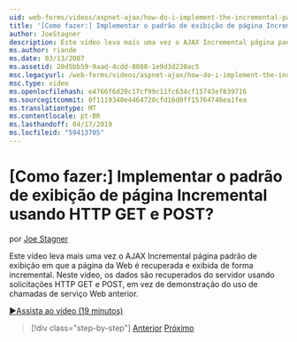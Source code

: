 ```yaml
---
uid: web-forms/videos/aspnet-ajax/how-do-i-implement-the-incremental-page-display-pattern-using-http-get-and-post
title: '[Como fazer:] Implementar o padrão de exibição de página Incremental usando HTTP GET e POST? | Microsoft Docs'
author: JoeStagner
description: Este vídeo leva mais uma vez o AJAX Incremental página padrão de exibição em que a página da Web é recuperada e exibida de forma incremental. Neste vídeo de...
ms.author: riande
ms.date: 03/13/2007
ms.assetid: 28d5bb59-9aad-4cdd-8088-1e9d3d230ac5
msc.legacyurl: /web-forms/videos/aspnet-ajax/how-do-i-implement-the-incremental-page-display-pattern-using-http-get-and-post
msc.type: video
ms.openlocfilehash: e4766f6d20c17cf99c11fc634cf15743ef839716
ms.sourcegitcommit: 0f1119340e4464720cfd16d0ff15764746ea1fea
ms.translationtype: MT
ms.contentlocale: pt-BR
ms.lasthandoff: 04/17/2019
ms.locfileid: "59413705"
---
```

# <a name="how-do-i-implement-the-incremental-page-display-pattern-using-http-get-and-post"></a>[Como fazer:] Implementar o padrão de exibição de página Incremental usando HTTP GET e POST?

por [Joe Stagner](https://github.com/JoeStagner)

Este vídeo leva mais uma vez o AJAX Incremental página padrão de exibição em que a página da Web é recuperada e exibida de forma incremental. Neste vídeo, os dados são recuperados do servidor usando solicitações HTTP GET e POST, em vez de demonstração do uso de chamadas de serviço Web anterior.

[&#9654;Assista ao vídeo (19 minutos)](https://channel9.msdn.com/Blogs/ASP-NET-Site-Videos/how-do-i-implement-the-incremental-page-display-pattern-using-http-get-and-post)

> [!div class="step-by-step"]
> [Anterior](how-do-i-implement-the-ajax-incremental-page-display-pattern.md)
> [Próximo](how-do-i-use-the-aspnet-ajax-updateprogress-control.md)
